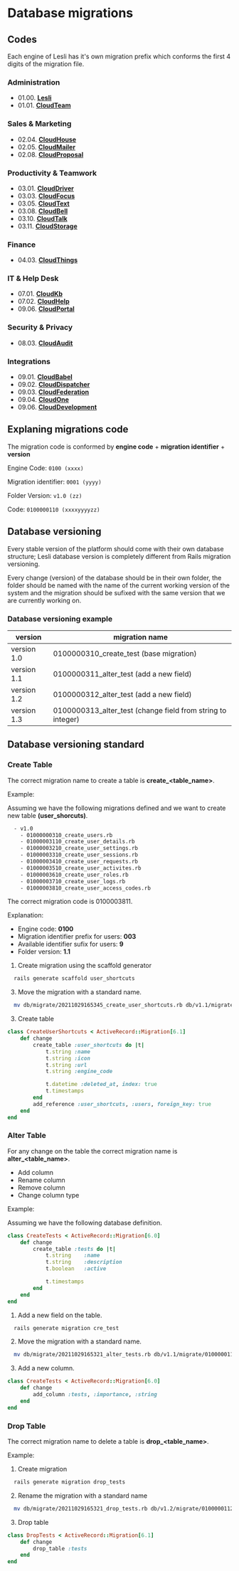# Database migrations

## Codes

Each engine of Lesli has it's own migration prefix which conforms the first 4 digits of the migration file.

### Administration
- 01.00. [**Lesli**](https://github.com/leitfaden/Lesli/blob/master/docs/db/database.md)
- 01.01. [**CloudTeam**](https://github.com/leitfaden/cloud_team/blob/master/docs/database.md)

### Sales & Marketing
- 02.04. [**CloudHouse**](https://github.com/leitfaden/cloud_house/blob/master/docs/database.md)
- 02.05. [**CloudMailer**](https://github.com/leitfaden/cloud_mailer/blob/master/docs/database.md)
- 02.08. [**CloudProposal**](https://github.com/leitfaden/cloud_proposal/blob/master/docs/database.md)

### Productivity & Teamwork
- 03.01. [**CloudDriver**](https://github.com/leitfaden/cloud_driver/blob/master/docs/database.md)
- 03.03. [**CloudFocus**](https://github.com/leitfaden/cloud_focus/blob/master/docs/database.md)
- 03.05. [**CloudText**](https://github.com/leitfaden/cloud_text/blob/master/docs/database.md)
- 03.08. [**CloudBell**](https://github.com/leitfaden/cloud_bell/blob/master/docs/database.md)
- 03.10. [**CloudTalk**](https://github.com/leitfaden/cloud_talk/blob/master/docs/database.md)
- 03.11. [**CloudStorage**](https://github.com/leitfaden/cloud_storage/blob/master/docs/database.md)


### Finance
- 04.03. [**CloudThings**](https://github.com/leitfaden/cloud_things/blob/master/docs/database.md)

### IT & Help Desk
- 07.01. [**CloudKb**](https://github.com/leitfaden/cloud_kb/blob/master/docs/database.md)
- 07.02. [**CloudHelp**](https://github.com/leitfaden/cloud_help/blob/master/docs/database.md)
- 09.06. [**CloudPortal**](https://github.com/leitfaden/cloud_portal/blob/master/docs/database.md)
### Security & Privacy
- 08.03. [**CloudAudit**](https://github.com/le`itfaden/cloud_audit/blob/master/docs/database.md)

### Integrations
- 09.01. [**CloudBabel**](https://github.com/leitfaden/cloud_babel/blob/master/docs/database.md)
- 09.02. [**CloudDispatcher**](https://github.com/leitfaden/cloud_dispatcher/blob/master/docs/database.md)
- 09.03. [**CloudFederation**](https://github.com/leitfaden/cloud_federation/blob/master/docs/database.md)
- 09.04. [**CloudOne**](https://github.com/leitfaden/cloud_one/blob/master/docs/database.md)
- 09.06. [**CloudDevelopment**](https://github.com/leitfaden/cloud_development/blob/master/docs/database.md)

## Explaning migrations code

The migration code is conformed by **engine code** + **migration identifier** + **version**

Engine Code: `0100 (xxxx)`

Migration identifier: `0001 (yyyy)`

Folder Version: `v1.0 (zz)`

Code: `0100000110 (xxxxyyyyzz)`
## Database versioning
Every stable version of the platform should come with their own database structure; Lesli database version is completely different from Rails migration versioning.

Every change (version) of the database should be in their own folder, the folder should be named with the name of the current working version of the system and the migration should be sufixed with the same version that we are currently working on.

### Database versioning example
| version       |   migration name
|-              |-
| version 1.0   |   0100000310_create_test  (base migration)
| version 1.1   |   0100000311_alter_test   (add a new field)
| version 1.2   |   0100000312_alter_test   (add a new field)
| version 1.3   |   0100000313_alter_test   (change field from string to integer)

## Database versioning standard

### Create Table

The correct migration name to create a table is **create_<table_name>**.

Example:

Assuming we have the following migrations defined and we want to create new table **(user_shorcuts)**.

```bash
  - v1.0
    - 01000000310_create_users.rb
    - 01000003110_create_user_details.rb
    - 01000003210_create_user_settings.rb
    - 01000003310_create_user_sessions.rb
    - 01000003410_create_user_requests.rb
    - 01000003510_create_user_activites.rb
    - 01000003610_create_user_roles.rb
    - 01000003710_create_user_logs.rb
    - 01000003810_create_user_access_codes.rb
```

The correct migration code is 0100003811.

Explanation:
- Engine code: **0100**
- Migration identifier prefix for users: **003**
- Available identifier sufix for users: **9**
- Folder version: **1.1**


1. Create migration using the scaffold generator
```bash
  rails generate scaffold user_shortcuts
```

3. Move the migration with a standard name.
```bash
  mv db/migrate/20211029165345_create_user_shortcuts.rb db/v1.1/migrate/01000003911_create_user_shortcuts.rb
```

3. Create table
```ruby
class CreateUserShortcuts < ActiveRecord::Migration[6.1]
    def change
        create_table :user_shortcuts do |t|
            t.string :name
            t.string :icon
            t.string :url
            t.string :engine_code

            t.datetime :deleted_at, index: true
            t.timestamps
        end
        add_reference :user_shortcuts, :users, foreign_key: true
    end
end
```

### Alter Table
For any change on the table the correct migration name is **alter_<table_name>**.

- Add column
- Rename column
- Remove column
- Change column type

Example:

Assuming we have the following database definition.
```ruby
class CreateTests < ActiveRecord::Migration[6.0]
    def change
        create_table :tests do |t|
            t.string    :name
            t.string    :description
            t.boolean   :active

            t.timestamps
        end
    end
end
```

1. Add a new field on the table.

```ruby
  rails generate migration cre_test
```

2. Move the migration with a standard name.
```bash
  mv db/migrate/20211029165321_alter_tests.rb db/v1.1/migrate/0100000111_alter_tests.rb
```

3. Add a new column.
```ruby
class CreateTests < ActiveRecord::Migration[6.0]
    def change
        add_column :tests, :importance, :string
    end
end
```

### Drop Table

The correct migration name to delete a table is **drop_<table_name>**.

Example:
1. Create migration

```bash
  rails generate migration drop_tests
```

2. Rename the migration with a standard name
```bash
  mv db/migrate/20211029165321_drop_tests.rb db/v1.2/migrate/0100000112_drop_tests.rb
```

3. Drop table
```ruby
class DropTests < ActiveRecord::Migration[6.1]
    def change
        drop_table :tests
    end
end
```